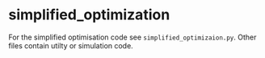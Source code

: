 # simplified_optimization
For the simplified optimisation code see `simplified_optimizaion.py`. Other files contain utilty or simulation code.
